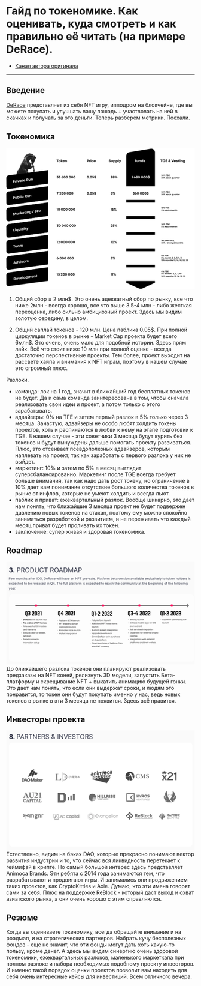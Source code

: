 # Гайд по токеномике. Как оценивать, куда смотреть и как правильно её читать (на примере DeRace).
- [Канал автора оригинала](https://t.me/idoresearch)
---

## Введение
[DeRace](https://daomaker.com/company/derace) представляет из себя NFT игру, ипподром на блокчейне, где вы можете покупать и улучшать вашу лошадь + участвовать на ней в скачках и получать за это деньги. Теперь разберем метрики. Поехали.

## Токеномика
![](_attachments/c0725d6667d7a38f543e1e1c4f7da11d.png)

1. Общий сбор ± 2 млн\$. Это очень адекватный сбор по рынку, все что ниже 2млн - всегда хорошо, все что выше 3.5-4 млн - либо жесткая переоценка, либо сильно амбициозный проект. Здесь мы видим золотую середину, в целом.

2. Общий саплай токенов - 120 млн. Цена паблика 0.05\$. При полной циркуляции токенов в рынке - Market Cap проекта будет всего 6млн\$. Это очень, очень мало для подобной истории. Здесь прям лайк. Всё что стоит ниже 10 млн при полной оценке - всегда достаточно перспективные проекты. Тем более, проект выходит на рассвете хайпа и внимания к NFT играм, поэтому в нашем случае это огромный плюс.

Разлоки. 
- команда: лок на 1 год, значит в ближайший год бесплатных токенов не будет. Да и сама команда заинтересована в том, чтобы сначала реализовать свои идеи и проект, а потом только с этого зарабатывать.
- адвайзеры: 0% на ТГЕ и затем первый разлок в 5% только через 3 месяца. Зачастую, адвайзеры не особо любят холдить токены проектов, хоть и распинаются в любви к нему на этапе подготовки к TGE. В нашем случае - эти советчики 3 месяца будут курить без токенов и будут вынуждены дальше помогать проекту развиваться. Плюс, это отсеивает псевдополезных адвайзеров, которым наплевать на проект, так как заработать с первого разлока у них не выйдет.
- маркетинг: 10% и затем по 5% в месяц выглядит суперсбалансированно. Маркетинг после TGE всегда требует больше внимания, так как надо дать рост токену, но ограничение в 10% дает вам понимание отсутствие большого количества токенов в рынке от инфлов, которые не умеют холдить и всегда льют.
- паблик и приват: ежеквартальный разлок. Вообще шикарно, это дает нам понять, что ближайшие 3 месяца проект не будет подвержен давлению новых токенов на стакан, поэтому ему можно спокойно заниматься разработкой и развитием, и не переживать что каждый месяц приват будет проливать их токен.
- заключение: супер живая и здоровая токеномика.

## Roadmap
![](_attachments/f1ac04b3b9dd68015a9529125fed1c26.png)
До ближайшего разлока токенов они планируют реализовать предзаказы на NFT коней, релизнуть 3D модели, запустить Бета-платформу и скрещивание NFT + выкатить анимацию будущей гонки. Это дает нам понять, что если они выдержат сроки, и людям это понравится, то токен они будут покупать именно у нас, ведь новых токенов в рынке в эти 3 месяца не появится. Здесь всё нравится.

## Инвесторы проекта
![](_attachments/ea29923dd2ebddd685e21e6e895529c4.png)
Естественно, видим на бэках DAO, которые прекрасно понимают вектор развития индустрии и то, что сейчас вся ликвидность перетекает к геймифай в крипте. Но самый большой интерес здесь представляет Animoca Brands. Эти ребята с 2014 года занимаются тем, что разрабатывают и продвигают игры. И занимались они продвижением таких проектов, как CryptoKitties и Axie. Думаю, что эти имена говорят сами за себя. Плюс на поддержке ReBlock - который даст выход и охват азиатского рынка, а они очень хорошо с этим справляются.

## Резюме
Когда вы оцениваете токеномику, всегда обращайте внимание и на роадмап, и на стратегических партнеров. Набрать кучу бесполезных фондов - еще не значит, что эти фонды могут дать хоть какую-то пользу, кроме денег. А здесь мы видим синергию очень здоровой токеномики, ежеквартальных разлоков, маленького маркеткапа при полном разлоке и набора необходимых подобному проекту инвесторов. И именно такой порядок оценки проектов позволит вам находить для себя очень интересные кейсы для инвестиций. Всем отличного вечера.